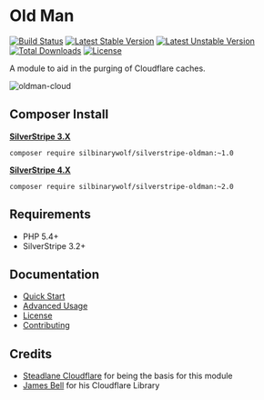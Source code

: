 # Old Man

[![Build Status](https://travis-ci.org/silbinarywolf/silverstripe-oldman.svg?branch=master)](https://travis-ci.org/silbinarywolf/silverstripe-oldman)
[![Latest Stable Version](https://poser.pugx.org/silbinarywolf/silverstripe-oldman/version.svg)](https://github.com/silbinarywolf/silverstripe-oldman/releases)
[![Latest Unstable Version](https://poser.pugx.org/silbinarywolf/silverstripe-oldman/v/unstable.svg)](https://packagist.org/packages/silbinarywolf/silverstripe-oldman)
[![Total Downloads](https://poser.pugx.org/silbinarywolf/silverstripe-oldman/downloads.svg)](https://packagist.org/packages/silbinarywolf/silverstripe-oldman)
[![License](https://poser.pugx.org/silbinarywolf/silverstripe-oldman/license.svg)](https://github.com/silbinarywolf/silverstripe-oldman/blob/master/LICENSE.md)

A module to aid in the purging of Cloudflare caches.

![oldman-cloud](https://user-images.githubusercontent.com/3859574/31596225-d2213356-b28c-11e7-97c3-e73500083c34.png)

## Composer Install

**[SilverStripe 3.X](https://github.com/silbinarywolf/silverstripe-oldman/tree/1)**
```
composer require silbinarywolf/silverstripe-oldman:~1.0
```

**[SilverStripe 4.X](https://github.com/silbinarywolf/silverstripe-oldman/tree/master)**
```
composer require silbinarywolf/silverstripe-oldman:~2.0
```

## Requirements

* PHP 5.4+
* SilverStripe 3.2+

## Documentation

* [Quick Start](docs/en/quick-start.md)
* [Advanced Usage](docs/en/advanced-usage.md)
* [License](LICENSE.md)
* [Contributing](CONTRIBUTING.md)

## Credits

* [Steadlane Cloudflare](https://github.com/steadlane/silverstripe-cloudflare) for being the basis for this module
* [James Bell](https://github.com/jamesryanbell/cloudflare) for his Cloudflare Library
